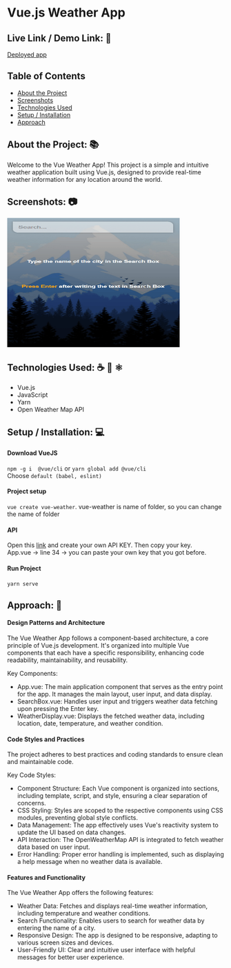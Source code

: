 # Vue.js Weather App

## Live Link / Demo Link: 🔗
[Deployed app](https://incredible-moonbeam-340408.netlify.app/)

## Table of Contents
* [About the Project](#about-the-project)
* [Screenshots](#screenshots)
* [Technologies Used](#technologies-used)
* [Setup / Installation](#setup--installation)
* [Approach](#approach)

## About the Project: 📚
Welcome to the Vue Weather App! This project is a simple and intuitive weather application built using Vue.js, designed to provide real-time weather information for any location around the world.

## Screenshots: 📷
<img src="https://github.com/alibinauanov/vue-weather/blob/main/weather.gif" width="400" height="300">

## Technologies Used: ☕️ 🐍 ⚛️
* Vue.js
* JavaScript
* Yarn
* Open Weather Map API

## Setup / Installation: 💻
#### Download VueJS</br>
```npm -g i  @vue/cli``` or ```yarn global add @vue/cli```</br>
Choose ```default (babel, eslint)```

#### Project setup</br>
```vue create vue-weather```. vue-weather is name of folder, so you can change the name of folder

#### API
Open this [link]([url](https://home.openweathermap.org/api_keys)) and create your own API KEY. Then copy your key.</br>
App.vue -> line 34 -> you can paste your own key that you got before.

#### Run Project</br>
```yarn serve```

## Approach: 🚶
#### Design Patterns and Architecture
The Vue Weather App follows a component-based architecture, a core principle of Vue.js development. It's organized into multiple Vue components that each have a specific responsibility, enhancing code readability, maintainability, and reusability.

Key Components:
* App.vue: The main application component that serves as the entry point for the app. It manages the main layout, user input, and data display.
* SearchBox.vue: Handles user input and triggers weather data fetching upon pressing the Enter key.
* WeatherDisplay.vue: Displays the fetched weather data, including location, date, temperature, and weather condition.

#### Code Styles and Practices
The project adheres to best practices and coding standards to ensure clean and maintainable code.

Key Code Styles:
* Component Structure: Each Vue component is organized into sections, including template, script, and style, ensuring a clear separation of concerns.
* CSS Styling: Styles are scoped to the respective components using CSS modules, preventing global style conflicts.
* Data Management: The app effectively uses Vue's reactivity system to update the UI based on data changes.
* API Interaction: The OpenWeatherMap API is integrated to fetch weather data based on user input.
* Error Handling: Proper error handling is implemented, such as displaying a help message when no weather data is available.

#### Features and Functionality
The Vue Weather App offers the following features:
* Weather Data: Fetches and displays real-time weather information, including temperature and weather conditions.
* Search Functionality: Enables users to search for weather data by entering the name of a city.
* Responsive Design: The app is designed to be responsive, adapting to various screen sizes and devices.
* User-Friendly UI: Clear and intuitive user interface with helpful messages for better user experience.
